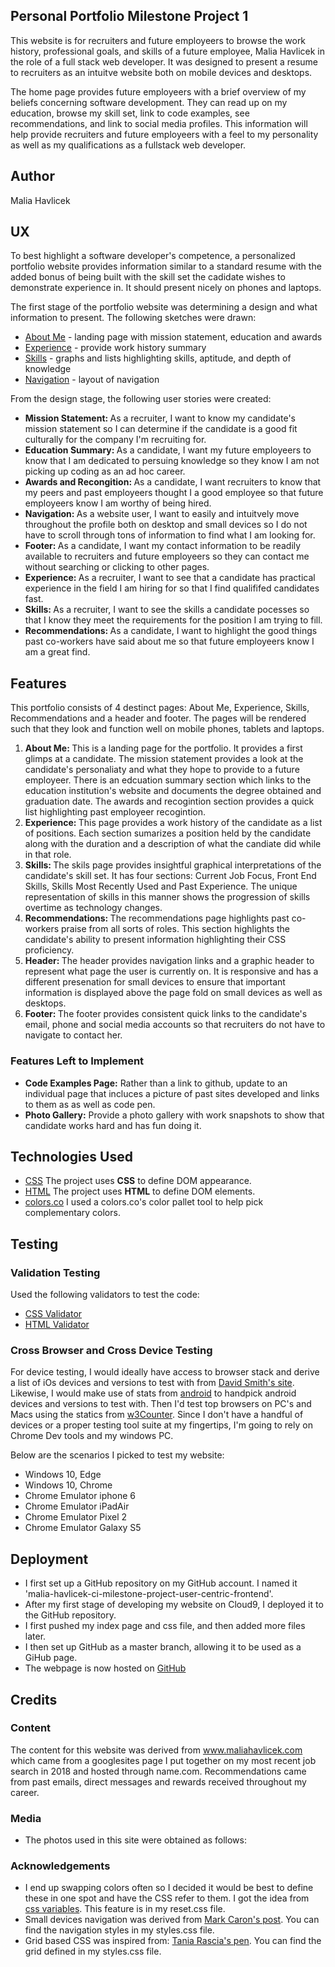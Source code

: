 ## Personal Portfolio Milestone Project 1
This website is for recruiters and future employeers to browse the work history, professional goals, and skills of a future employee, Malia Havlicek in the role of a full stack 
web developer. It was designed to present a resume to recruiters as an intuitve website both on mobile devices and desktops. 

The home page provides future employeers with a brief overview of my beliefs concerning software development. They can read up on my education, browse
my skill set, link to code examples, see recommendations, and link to social media profiles. This information will help provide recruiters and future employeers with a feel
to my personality as well as my qualifications as a fullstack web developer.

## Author
Malia Havlicek

## UX 
To best highlight a software developer's competence, a personalized portfolio website provides information similar to a standard resume with the
added bonus of being built with the skill set the cadidate wishes to demonstrate experience in. It should present nicely on phones and laptops.

The first stage of the portfolio website was determining a design and what information to present. The following sketches were drawn:
- [About Me](https://maliahavlicek.github.io/malia-havlicek-ci-milestone-project-user-centric-frontend/images/Mockups/Mockup-AboutMe.jpg)  - landing page with mission statement, education and awards
- [Experience](https://maliahavlicek.github.io/malia-havlicek-ci-milestone-project-user-centric-frontend/images/Mockups/Mockup-Experience.jpg)  - provide work history summary
- [Skills](https://maliahavlicek.github.io/malia-havlicek-ci-milestone-project-user-centric-frontend/images/Mockups/Mockup-Skills.jpg)  - graphs and lists highlighting skills, aptitude, and depth of knowledge
- [Navigation](https://maliahavlicek.github.io/malia-havlicek-ci-milestone-project-user-centric-frontend/images/Mockups/Mockup-More.jpg)  - layout of navigation

From the design stage, the following user stories were created:
- <strong>Mission Statement: </strong>As a recruiter, I want to know my candidate's mission statement so I can determine if the candidate is a good fit culturally for the company I'm recruiting for.
- <strong>Education Summary: </strong>As a candidate, I want my future employeers to know that I am dedicated to persuing knowledge so they know I am not picking up coding as an ad hoc career.
- <strong>Awards and Recongition: </strong>As a candidate, I want recruiters to know that my peers and past employeers thought I a good employee so that future employeers know I am worthy of being hired.
- <strong>Navigation: </strong>As a website user, I want to easily and intuitvely move throughout the profile both on desktop and small devices so I do not have to scroll through tons of information to find what I am looking for.
- <strong>Footer: </strong>As a candidate, I want my contact information to be readily available to recruiters and future employeers so they can contact me without searching or clicking to other pages.
- <strong>Experience: </strong>As a recruiter, I want to see that a candidate has practical experience in the field I am hiring for so that I find qualififed candidates fast.
- <strong>Skills: </strong>As a recruiter, I want to see the skills a candidate pocesses so that I know they meet the requirements for the position I am trying to fill.
- <strong>Recommendations: </strong> As a candidate, I want to highlight the good things past co-workers have said about me so that future employeers know I am a great find.


## Features
This portfolio consists of 4 destinct pages: About Me, Experience, Skills, Recommendations and a header and footer. The pages will be rendered such that they look and function well
on mobile phones, tablets and laptops.
1. <strong>About Me: </strong>This is a landing page for the portfolio. It provides a first glimps at a candidate. The mission statement provides a look at the candidate's
personaliaty and what they hope to provide to a future employeer. There is an edcuation summary section which links to the education institution's website and documents the degree 
obtained and graduation date. The awards and recogintion section provides a quick list highlighting past employeer recogintion.
1. <strong>Experience: </strong> This page provides a work history of the candidate as a list of positions. Each section sumarizes a position held by the candidate along with the duration
and a description of what the candiate did while in that role.
1. <strong>Skills: </strong>The skils page provides insightful graphical interpretations of the candidate's skill set. It has four sections: Current Job Focus, Front End Skills,
Skills Most Recently Used and Past Experience. The unique representation of skills in this manner shows the progression of skills overtime as technology changes.
1. <strong>Recommendations: </strong>The recommendations page highlights past co-workers praise from all sorts of roles. This section highlights the candidate's ability to present
information highlighting their CSS proficiency. 
1. <strong>Header: </strong>The header provides navigation links and a graphic header to represent what page the user is currently on. It is responsive and has a different presenation
for small devices to ensure that important information is displayed above the page fold on small devices as well as desktops.
1. <strong>Footer: </strong>The footer provides consistent quick links to the candidate's email, phone and social media accounts so that recruiters do not have to navigate to contact her.

### Features Left to Implement
- <strong>Code Examples Page:</strong> Rather than a link to github, update to an individual page that incluces a picture of past sites developed and links to them as
as well as code pen.
- <strong>Photo Gallery:</strong> Provide a photo gallery with work snapshots to show that candidate works hard and has fun doing it.

## Technologies Used
- [CSS](https://www.w3schools.com/w3css/default.asp) The project uses **CSS** to define DOM appearance. 
- [HTML](https://www.w3schools.com/html/default.asp) The project uses **HTML** to define DOM elements.
- [colors.co](https://coolors.co/) I used a colors.co's color pallet tool to help pick complementary colors.

## Testing

### Validation Testing
Used the following validators to test the code:
- [CSS Validator](https://jigsaw.w3.org/css-validator/)
- [HTML Validator](https://validator.w3.org/)

### Cross Browser and Cross Device Testing
For device testing, I would ideally have access to browser stack and derive a list of iOs devices and versions to test with from 
[David Smith's site](https://david-smith.org/iosversionstats/). Likewise, I would make use of stats from [android](https://developer.android.com/about/dashboards) 
to handpick android devices and versions to test with.  Then I'd test top browsers on PC's and Macs using the statics from [w3Counter](https://www.w3counter.com/globalstats.php). 
Since I don't have a handful of devices or a proper testing tool suite at my fingertips, I'm going to rely on Chrome Dev tools and my windows PC.  

Below are the scenarios I picked to test my website:
* Windows 10, Edge
* Windows 10, Chrome
* Chrome Emulator iphone 6
* Chrome Emulator iPadAir
* Chrome Emulator Pixel 2
* Chrome Emulator Galaxy S5



## Deployment

- I first set up a GitHub repository on my GitHub account. I named it 'malia-havlicek-ci-milestone-project-user-centric-frontend'.
- After my first stage of developing my website on Cloud9, I deployed it to the GitHub repository.
- I first pushed my index page and css file, and then added more files later.
- I then set up GitHub as a master branch, allowing it to be used as a GiHub page.
- The webpage is now hosted on [GitHub](https://maliahavlicek.github.io/malia-havlicek-ci-milestone-project-user-centric-frontend/)

## Credits

### Content
The content for this website was derived from www.maliahavlicek.com which came from a googlesites page I put together 
on my most recent job search in 2018 and hosted through name.com. Recommendations came from past emails, direct messages and rewards received
throughout my career.

### Media
- The photos used in this site were obtained as follows:


### Acknowledgements
- I end up swapping colors often so I decided it would be best to define these in one spot and have the CSS refer to them. I got the idea from [css variables](https://codeburst.io/css-variables-explained-with-5-examples-84adaffaa5bd). This feature is in  my reset.css file.
- Small devices navigation was derived from [Mark Caron's post](https://medium.com/@heyoka/responsive-pure-css-off-canvas-hamburger-menu-aebc8d11d793). You can find the navigation styles in my styles.css file.
- Grid based CSS was inspired from: [Tania Rascia's pen](https://codepen.io/taniarascia/pen/rOLEGe/). You can find the grid defined in my styles.css file.